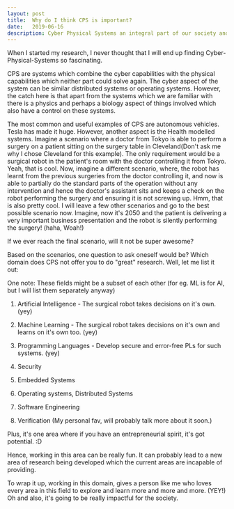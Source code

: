```yaml
---
layout: post
title:  Why do I think CPS is important?
date:   2019-06-16
description: Cyber Physical Systems an integral part of our society and need more attention.
---
```


When I started my research, I never thought that I will end up finding Cyber-Physical-Systems so fascinating.

CPS are systems which combine the cyber capabilities with the physical capabilities which neither part could solve again. The cyber aspect of the system can be similar distributed systems or operating systems. However, the catch here is that apart from the systems which we are familiar with there is a physics and perhaps a biology aspect of things involved which also have a control on these systems.

The most common and useful examples of CPS are autonomous vehicles. Tesla has made it huge. However, another aspect is the Health modelled systems. Imagine a scenario where a doctor from Tokyo is able to perform a surgery on a patient sitting on the surgery table in Cleveland(Don't ask me why I chose Cleveland for this example). The only requirement would be a surgical robot in the patient's room with the doctor controlling it from Tokyo. Yeah, that is cool. Now, imagine a different scenario, where, the robot has learnt from the previous surgeries from the doctor controlling it, and now is able to partially do the standard parts of the operation without any intervention and hence the doctor's assistant sits and keeps a check on the robot performing the surgery and ensuring it is not screwing up. Hmm, that is also pretty cool. I will leave a few other scenarios and go to the best possible scenario now. Imagine, now it's 2050 and the patient is delivering a very important business presentation and the robot is silently performing the surgery! (haha, Woah!)


If we ever reach the final scenario, will it not be super awesome?

Based on the scenarios, one question to ask oneself would be? Which domain does CPS not offer you to do "great" research. Well, let me list it out:

One note: These fields might be a subset of each other (for eg. ML is for AI, but I will list them separately anyway)   

1. Artificial Intelligence - The surgical robot takes decisions on it's own. (yey)

2. Machine Learning - The surgical robot takes decisions on it's own and learns on it's own too. (yey)

3. Programming Languages - Develop secure and error-free PLs for such systems. (yey)

4. Security
5. Embedded Systems
6. Operating systems, Distributed Systems
7. Software Engineering
8. Verification (My personal fav, will probably talk more about it soon.)

Plus, it's one area where if you have an entrepreneurial spirit, it's got potential. :D

Hence, working in this area can be really fun. It can probably lead to a new area of research being developed which the current areas are incapable of providing.

To wrap it up, working in this domain, gives a person like me who loves every area in this field to explore and learn more and more and more. (YEY!)
Oh and also, it's going to be really impactful for the society.
